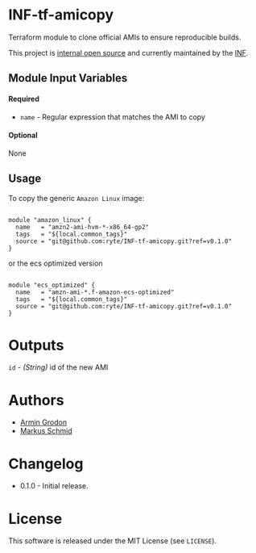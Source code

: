 INF-tf-amicopy
===========

Terraform module to clone official AMIs to ensure reproducible builds.


This project is [internal open source](https://en.wikipedia.org/wiki/Inner_source)
and currently maintained by the [INF](https://github.com/orgs/ryte/teams/inf).

Module Input Variables
----------------------

#### Required
- `name` - Regular expression that matches the AMI to copy

#### Optional
None

Usage
-----

To copy the generic `Amazon Linux` image:
```hcl

module "amazon_linux" {
  name   = "amzn2-ami-hvm-*-x86_64-gp2"
  tags   = "${local.common_tags}"
  source = "git@github.com:ryte/INF-tf-amicopy.git?ref=v0.1.0"
}
```
or the ecs optimized version

```hcl

module "ecs_optimized" {
  name   = "amzn-ami-*.f-amazon-ecs-optimized"
  tags   = "${local.common_tags}"
  source = "git@github.com:ryte/INF-tf-amicopy.git?ref=v0.1.0"
}
```

Outputs
=======
`id` - *(String)* id of the new AMI

Authors
=======

- [Armin Grodon](https://github.com/x4121)
- [Markus Schmid](https://github.com/h0raz)

Changelog
=========
- 0.1.0 - Initial release.

License
=======

This software is released under the MIT License (see `LICENSE`).
